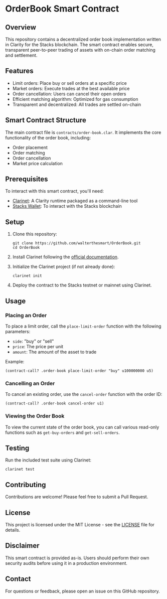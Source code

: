 # OrderBook Smart Contract

## Overview

This repository contains a decentralized order book implementation written in Clarity for the Stacks blockchain. The smart contract enables secure, transparent peer-to-peer trading of assets with on-chain order matching and settlement.

## Features

- Limit orders: Place buy or sell orders at a specific price
- Market orders: Execute trades at the best available price
- Order cancellation: Users can cancel their open orders
- Efficient matching algorithm: Optimized for gas consumption
- Transparent and decentralized: All trades are settled on-chain

## Smart Contract Structure

The main contract file is `contracts/order-book.clar`. It implements the core functionality of the order book, including:

- Order placement
- Order matching
- Order cancellation
- Market price calculation

## Prerequisites

To interact with this smart contract, you'll need:

- [Clarinet](https://github.com/hirosystems/clarinet): A Clarity runtime packaged as a command-line tool
- [Stacks Wallet](https://www.hiro.so/wallet): To interact with the Stacks blockchain

## Setup

1. Clone this repository:
   ```
   git clone https://github.com/walterthesmart/OrderBook.git
   cd OrderBook
   ```

2. Install Clarinet following the [official documentation](https://docs.hiro.so/smart-contracts/clarinet).

3. Initialize the Clarinet project (if not already done):
   ```
   clarinet init
   ```

4. Deploy the contract to the Stacks testnet or mainnet using Clarinet.

## Usage

### Placing an Order

To place a limit order, call the `place-limit-order` function with the following parameters:
- `side`: "buy" or "sell"
- `price`: The price per unit
- `amount`: The amount of the asset to trade

Example:
```clarity
(contract-call? .order-book place-limit-order "buy" u100000000 u5)
```

### Cancelling an Order

To cancel an existing order, use the `cancel-order` function with the order ID:

```clarity
(contract-call? .order-book cancel-order u1)
```

### Viewing the Order Book

To view the current state of the order book, you can call various read-only functions such as `get-buy-orders` and `get-sell-orders`.

## Testing

Run the included test suite using Clarinet:

```
clarinet test
```

## Contributing

Contributions are welcome! Please feel free to submit a Pull Request.

## License

This project is licensed under the MIT License - see the [LICENSE](LICENSE) file for details.

## Disclaimer

This smart contract is provided as-is. Users should perform their own security audits before using it in a production environment.

## Contact

For questions or feedback, please open an issue on this GitHub repository.
